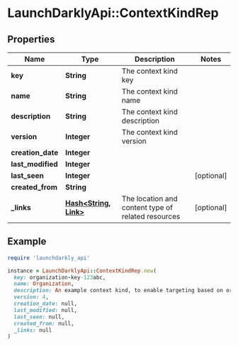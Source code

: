 # LaunchDarklyApi::ContextKindRep

## Properties

| Name | Type | Description | Notes |
| ---- | ---- | ----------- | ----- |
| **key** | **String** | The context kind key |  |
| **name** | **String** | The context kind name |  |
| **description** | **String** | The context kind description |  |
| **version** | **Integer** | The context kind version |  |
| **creation_date** | **Integer** |  |  |
| **last_modified** | **Integer** |  |  |
| **last_seen** | **Integer** |  | [optional] |
| **created_from** | **String** |  |  |
| **_links** | [**Hash&lt;String, Link&gt;**](Link.md) | The location and content type of related resources | [optional] |

## Example

```ruby
require 'launchdarkly_api'

instance = LaunchDarklyApi::ContextKindRep.new(
  key: organization-key-123abc,
  name: Organization,
  description: An example context kind, to enable targeting based on organization,
  version: 4,
  creation_date: null,
  last_modified: null,
  last_seen: null,
  created_from: null,
  _links: null
)
```

